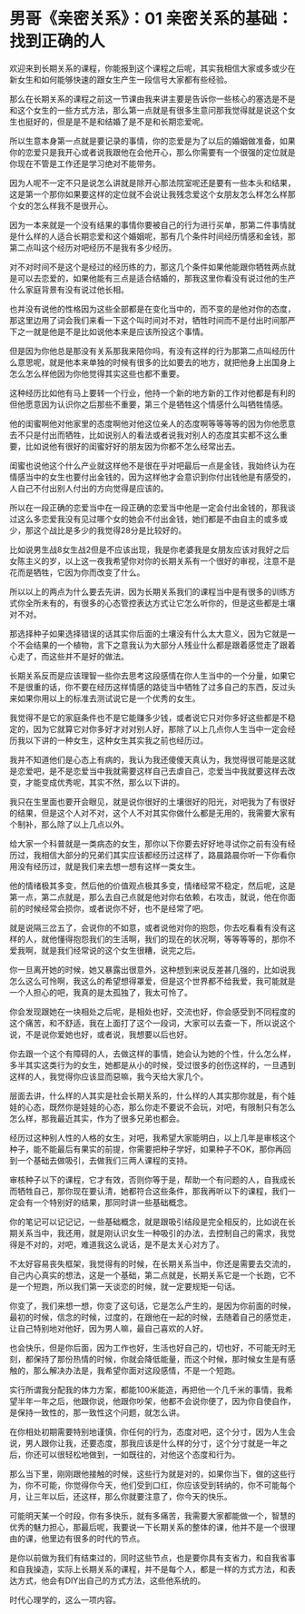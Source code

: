 # 男哥《亲密关系》：01 亲密关系的基础：找到正确的人

欢迎来到长期关系的课程，你能报到这个课程之后呢，其实我相信大家或多或少在新女生和如何能够快速的跟女生产生一段信号大家都有些经验。

那么在长期关系的课程之前这一节课由我来讲主要是告诉你一些核心的塞选是不是和这个女生的一些方式方法，那么第一点就是有很多生意问那我觉得就是说这个女生也挺好的，但是是不是和结婚了是不是和长期恋爱呢。

所以生意本身第一点就是要记录的事情，你的恋爱是为了以后的婚姻做准备，如果你的恋爱只是我开心或者说我跟他在会他开心，那么你需要有一个很强的定位就是你现在不管是工作还是学习绝对不能带务。

因为人呢不一定不只是说怎么讲就是除开心那法院室呢还是要有一些本头和结果，这是第一个那你如果要这样的定位就不会说让我残念爱这个女朋友怎么样怎么样那个女的怎么样我不是很开心。

因为一本来就是一个没有结果的事情你要被自己的行为进行买单，那第二件事情就是什么样的人适合长期恋爱和这个婚姻呢，那有几个条件时间经历情感和金钱，那第二点叫这个经历对吧经历不是我有多少经历。

对不对时间不是这个是经过的经历练的力，那这几个条件如果他能跟你牺牲两点就是可以去恋爱的，如果他能有三点是适合结婚的，那我这里你看没有说过他的生产什么家庭背景有没有说过他长相。

也并没有说他的性格因为这些全部都是在变化当中的，而不变的是他对你的态度，那这里边用了词会我们来看一下这个叫时间对不对，牺牲时间而不是付出时间那严下之一就是他是不是比如说他本来是应该所投这个事情。

但是因为你他总是那没有关系那我来陪你吗，有没有这样的行为那第二点叫经历什么意思呢，就是他本来单独的时候有很多的比如要去的地方，就把他身上出国身上怎么怎么样他因为你他觉得其实这些也都不重要。

这种经历比如他有马上要转一个行业，他持一个新的地方新的工作对他都是有利的但他愿意因为认识你之后那些不重要，第三个是牺牲这个情感什么叫牺牲情感。

他的闺蜜啊他对他家里的态度啊他对他这位亲人的态度啊等等等等的因为你他愿意去不只是付出而牺牲，比如说别人的看法或者说我对别人的态度其实都不这么重要，比如说他有很好的闺蜜好好的朋友因为你都不怎么经常出去。

闺蜜也说他这个什么产业就这样他不是很在乎对吧最后一点是金钱，我始终认为在情感当中的女生也要付出金钱的，因为这样他才会意识到你付出钱他是有感受的，人自己不付出别人付出的方向觉得是应该的。

所以在一段正确的恋爱当中在一段正确的恋爱当中他是一定会付出金钱的，那我谈过这么多恋爱我没有见过哪个女的她会不付出金钱，她们都是不由自主的或多或少，那这个战比是多少的我觉得28分是比较好的。

比如说男生战8女生战2但是不应该出现，我是你老婆我是女朋友应该对我好之后女陈主义的岁，以上这一夜我希望你对你的长期关系有一个很好的审视，注意不是花而是牺牲，它因为你而改变了什么。

所以以上的两点为什么要去先讲，因为长期关系我们的课程当中是有很多的训练方式你全所未有的，有很多的心态管控表达方式让它怎么听你的，但是这些都是土壤对不对。

那选择种子如果选择错误的话其实你后面的土壤没有什么太大意义，因为它就是一个不会结果的一个植物，言下之意我认为大部分人残业什么都是跟着感觉走了跟着心走了，而这些并不是好的做法。

长期关系反而是应该理智一些你去思考这段感情在你人生当中的一个分量，如果它不是很重的话，你不要在经历这样情感的路徒当中牺牲了过多自己的东西，反过头来如果你用以上的标准去测试说它是一个优秀的女生。

我觉得不是它的家庭条件也不是它能赚多少钱，或者说它只对你多好这些都是不稳定的，因为它就算它对你多好才对对别人好，那除了以上几点你人生当中一定会经历我以下讲的一种女生，这种女生其实我之前也经历过。

我并不知道他们是心态上有病的，我认为我还傻傻天真认为，我觉得很可能是这就是恋爱吧，是不是恋爱当中我就需要这样自己去虐自己，恋爱当中我就要这样去改变，才能变成优秀呢，其实不然，那么以下讲的。

我只在生里面也要开会眼见，就是说你很好的土壤很好的阳光，对吧我为了有很好的结果，但是这个人对不对，这个人不对其实你做什么都是无用的，我需要大家有个制补，那么除了以上几点以外。

给大家一个科普就是一类病态的女生，那你以下你要去好好地寻试你之前有没有经历过，我相信大部分的兄弟们其实应该都经历过这样了，路晨路晨你听一下你看你用没有经历过，就是我们来去想一想有这样一类女生。

他的情绪极其多变，然后他的价值观点极其多变，情绪经常不稳定，然后呢，这是第一点，第二点就是，那么去自己点就是他对你右依赖，右攻击，就说，他在你面前的时候经常会损你，或者说你不好，也不是经常了吧。

就是说隔三岔五了，会说你的不如意，或者说他对你的抱怨，你去吃看看有没有这样的人，就他懂得抱怨我们的生活啊，我们的现在的状况啊，等等等等的，那你不爱我啊，就是我们经常说的这个女生很糟，说完之后。

你一旦离开她的时候，她又暴露出很意外，这种想到来说反差甚几强的，比如说我怎么这么可怜啊，我这么的希望想得罩爱，但是这个世界都不给我爱，我可能就是一个人担心的吧，我真的是太孤独了，我太可怜了。

你会发现跟她在一块相处之后呢，是相处也好，交流也好，你会感受到不同程度的这个痛苦，和不舒适，我在上面打了这个一段词，大家可以去查一下，所以说这个说，不是说你爱她也好，或者说，我想要以后也好。

你去跟一个这个有障碍的人，去做这样的事情，她会认为她的个性，什么怎么样，多半其实这类行为的女生，她都是从小的时候，受过很多的创伤这样的，一旦遇到这样的人，我觉得你应该显而惡嘛，我今天给大家几个。

层面去讲，什么样的人其实是社会长期关系的，什么样的人其实那你就是，有个娃娃的心态，既然你是娃娃的心态，那么你走不要说不会玩，对吧，有限制只有怎么怎么样，那我最近其实，作为了很多兄弟也都会。

经历过这种别人性的人格的女生，对吧，我希望大家能明白，以上几年是审核这个种子，能不能最后有果实的前提，你需要把种子学好，如果种子不OK，那你再回到一个基础去做吸引，去做我们三两人课程的支持。

审核种子以下的课程，它才有效，否则你等于是，帮助一个有问题的人，自我成长而牺牲自己，那你现在要认清，她都符合这些条件，那我再听以下的课程，我们一定会有一个特别好的结果，那同时讲一些基础概念。

你的笔记可以记记记，一些基础概念，就是跟吸引结段是完全相反的，比如说在长期关系当中，我还用，就是刚认识女生一种吸引的办法，去控制自己的需求，我觉得是不对的，对吧，难道我这么说话，是不是太关心对方了。

不太好容易丧失框架，我觉得有的时候，在长期关系当中，你还是需要去交流的，自己内心真实的想法，这是一个基础，第二点就是，长期关系它是一个长跑，它不是一个短跑，所以我们第一天谈恋的时候，就一定要规矩一句话。

你变了，我们来想一想，你变了这句话，它是怎么产生的，是因为你前面的时候，最初的时候，信念的时候，过度的，在跟他在一起的时候，去随着自己的感觉走，让自己特别地对他好，因为男人嘛，最自己喜欢的人好。

也会快乐，但是你后面，因为工作也好，生活也好自己的，切也好，不可能无时无刻，都保持了那份热情的时候，你就会降低能量，而这个时候，那时候女生是有感触的，那么解决办法是，我希望你面对这段感情，不是一个短跑。

实行所谓我分配我的体力方案，都能100米能造，再把他一个几千米的事情，我希望半年一年之后，他跟你说，他跟你吵架，他都不会说你便了，因为你自使自作，是保持一致性的，那一致性这个问题，就怎么讲。

在你相处初期需要特别地谨慎，你任何的行为，态度对吧，这个分寸，因为人生会说，男人跟你让我，还要态度，那我应该是什么样的分寸，这个分寸就是一年之后，你还可以很轻松地做到，一如既往的，对他这个态度和行为。

那么当下里，刚刚跟他接触的时候，这些行为就是对的，如果你当下，做的这些行为，你不可能，你觉得你今天，他们受到口红，你应该受到转纳的，你不可能每个月，让三年以后，还这样，那么你就要注意了，你今天的快乐。

可能明天某一个时段，你有多快乐，就有多痛苦，我需要大家都能做一个，智慧的优秀的魅力担心，那最后呢，我要说一下长期关系的整体的课，他并不是一个很理由的课，他里边有很多的时代的节点。

是你以前做为我们有结束过的，同时这些节点，也是要你具有支省力，和自我省事和自我操造，实际上长期关系的课程，并不是每个人，都是一样的方式方法，和表达方式，他会有DIY出自己的方式方法，这些他系统的。

时代心理学的，这么一项内容。
